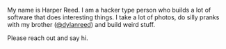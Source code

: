 My name is Harper Reed. I am a hacker type person who builds a lot of software that does interesting things. I take a lot of photos, do silly pranks with my brother ([@dylanreed](http://twitter.com/dylanreed)) and build weird stuff. 

Please reach out and say hi. 